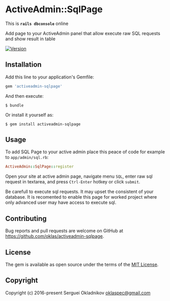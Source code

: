 # ActiveAdmin::SqlPage

This is **`rails dbconsole`** online

Add page to your ActiveAdmin panel that allow execute raw SQL requests and show result in table

[![Version](http://img.shields.io/gem/v/activeadmin-sqlpage.svg)](https://rubygems.org/gems/activeadmin-sqlpage)

## Installation

Add this line to your application's Gemfile:

```ruby
gem 'activeadmin-sqlpage'
```

And then execute:

    $ bundle

Or install it yourself as:

    $ gem install activeadmin-sqlpage

## Usage

To add SQL Page to your active admin place this peace of code for example to `app/admin/sql.rb`:

```ruby
ActiveAdmin::SqlPage::register
```

Open your site at active admin page, navigate menu `SQL`, enter raw sql request in textarea, and press `Ctrl-Enter` hotkey or click `submit`.

Be carefull to execute sql requests. It may upset the consistent of your database. It is recomented to enable this page for worked project where only advanced user may have access to execute sql.

## Contributing

Bug reports and pull requests are welcome on GitHub at https://github.com/oklas/activeadmin-sqlpage.

## License

The gem is available as open source under the terms of the [MIT License](http://opensource.org/licenses/MIT).

## Copyright

Copyright (c) 2016-present Serguei Okladnikov <oklaspec@gmail.com>
